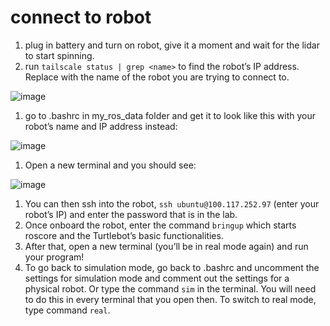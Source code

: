 # connect to robot
1. plug in battery and turn on robot, give it a moment and wait for the lidar to start spinning. 
2. run `tailscale status | grep <name>` to find the robot’s IP address. Replace <name> with the name of the robot you are trying to connect to. 
  
![image](https://user-images.githubusercontent.com/72238100/219488504-47b18571-2dff-46ac-bf9b-dd31cb17574a.png)

1. go to .bashrc in my_ros_data folder and get it to look like this with your robot’s name and IP address instead: 

![image](https://user-images.githubusercontent.com/72238100/219488620-0e1a2bb2-44fd-42cf-a5b3-89e5fe5c1540.png)

1. Open a new terminal and you should see: 

![image](https://user-images.githubusercontent.com/72238100/219488675-d943c463-9c37-4f65-a856-0acfc7a85d0c.png)


1. You can then ssh into the robot, `ssh ubuntu@100.117.252.97` (enter your robot’s IP) and enter the password that is in the lab. 
2. Once onboard the robot, enter the command `bringup` which starts roscore and the Turtlebot’s basic functionalities. 
3. After that, open a new terminal (you’ll be in real mode again) and run your program!
4. To go back to simulation mode, go back to .bashrc and uncomment the settings for simulation mode and comment out the settings for a physical robot. Or type the command `sim` in the terminal. You will need to do this in every terminal that you open then. To switch to real mode, type command `real`.
